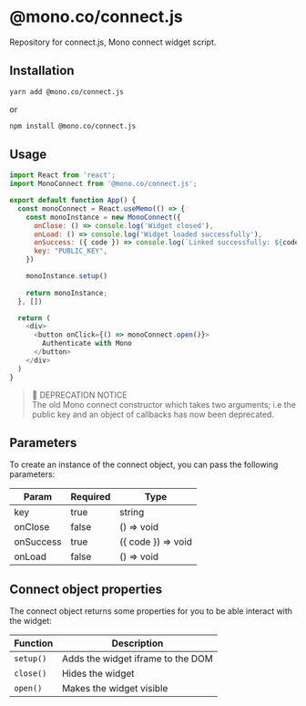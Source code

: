 # @mono.co/connect.js
Repository for connect.js, Mono connect widget script.

## Installation

```bash
yarn add @mono.co/connect.js
```
or
```bash
npm install @mono.co/connect.js
```

## Usage

```js
import React from 'react';
import MonoConnect from '@mono.co/connect.js';

export default function App() {
  const monoConnect = React.useMemo(() => {
    const monoInstance = new MonoConnect({
      onClose: () => console.log('Widget closed'),
      onLoad: () => console.log('Widget loaded successfully'),
      onSuccess: ({ code }) => console.log(`Linked successfully: ${code}`),
      key: "PUBLIC_KEY",
    })

    monoInstance.setup()
    
    return monoInstance;
  }, [])

  return (
    <div>
      <button onClick={() => monoConnect.open()}>
        Authenticate with Mono
      </button>
    </div>
  )
}
```
> 🔔 DEPRECATION NOTICE  
> The old Mono connect constructor which takes two arguments; i.e the public key and an object of callbacks has now been deprecated. 

## Parameters
To create an instance of the connect object, you can pass the following parameters:

| Param              | Required    | Type        |
| ------------------ | ----------- | ----------- |
| key                | true        | string      |
| onClose            | false       | () => void      |
| onSuccess          | true       | ({ code }) => void      |
| onLoad           | false       | () => void      |

## Connect object properties
The connect object returns some properties for you to be able interact with the widget:

| Function        | Description |
| --------------- | ----------- |
| ```setup()```   | Adds the widget iframe to the DOM       |
| ```close()```   | Hides the widget       |
| ```open()```    | Makes the widget visible        |